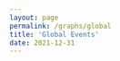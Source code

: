 ```yaml
---
layout: page
permalink: /graphs/global
title: 'Global Events'
date: 2021-12-31
---
```


<script src="https://cdnjs.cloudflare.com/ajax/libs/Chart.js/3.5.1/chart.js" integrity="sha512-b3xr4frvDIeyC3gqR1/iOi6T+m3pLlQyXNuvn5FiRrrKiMUJK3du2QqZbCywH6JxS5EOfW0DY0M6WwdXFbCBLQ==" crossorigin="anonymous" referrerpolicy="no-referrer"></script>
<script src="https://cdn.jsdelivr.net/npm/chartjs-adapter-date-fns/dist/chartjs-adapter-date-fns.bundle.min.js"></script>

<style>
    .grid {
            display: grid;
            text-align: center;
            grid-gap: 1rem;
            grid-auto-flow: dense
        }
</style>
<div>
    <canvas id="countriesChart"></canvas>
</div>
<script>
const countriesdata = {{ site.data.parkrun.history.global | jsonify }}
const countriesconfig = {
    type: 'line',
    data: {
        datasets:[{
            label: 'parkrunning',
            backgroundColor: '#7CB342',
            borderColor: '#7CB342',
            data: countriesdata,
            parsing: {
                yAxisKey: 'parkrunning',
                xAxisKey: 'time'
            }
        },{
            label: 'junior parkrunning',
            backgroundColor: '#0288D1',
            borderColor: '#0288D1',
            data: countriesdata,
            parsing: {
                yAxisKey: 'junior parkrunning',
                xAxisKey: 'time'
            }
        },{
            label: '5k Cancellations',
            backgroundColor: '#A52714',
            borderColor: '#A52714',
            data: countriesdata,
            parsing: {
                yAxisKey: '5k Cancellations',
                xAxisKey: 'time'
            }
        },{
            label: 'junior Cancellations',
            backgroundColor: '#1A237E',
            borderColor: '#1A237E',
            data: countriesdata,
            parsing: {
                yAxisKey: 'junior Cancellations',
                xAxisKey: 'time'
            }
        }]
    },
    options: {
        scales: {
            x: {
                type: 'time',
            }
        },
        aspectRatio: 1.75,
    }
};
var countriesChart = new Chart(
    document.getElementById('countriesChart'),
    countriesconfig
);
</script>
